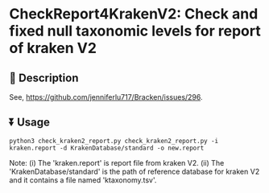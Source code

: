 # CheckReport4KrakenV2: Check and fixed null taxonomic levels for report of kraken V2

## :newspaper: Description

See, https://github.com/jenniferlu717/Bracken/issues/296.

## :arrow_double_down: Usage

``` Shell
python3 check_kraken2_report.py check_kraken2_report.py -i kraken.report -d KrakenDatabase/standard -o new.report
```
Note: (i) The 'kraken.report' is report file from kraken V2. (ii) The 'KrakenDatabase/standard' is the path of reference database for kraken V2 and it contains a file named 'ktaxonomy.tsv'.

